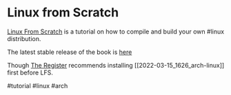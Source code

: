 # Linux from Scratch

[Linux From Scratch](https://linuxfromscratch.org) is a tutorial on how to compile and build your own #linux distribution.

The latest stable release of the book is [here](https://linuxfromscratch.org/lfs/view/stable/)

Though [The Register](https://www.theregister.com/2022/03/15/arch_linux_20/) recommends installing [[2022-03-15_1626_arch-linux]] first before LFS.

#tutorial
#linux
#arch

